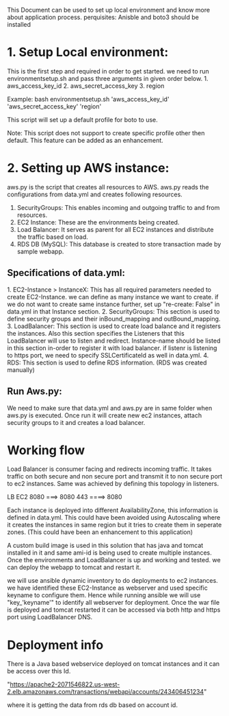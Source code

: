 This Document can be used to set up local environment and know more about application process.
perquisites: Anisble and boto3 should be installed

<h1>1. Setup Local environment:</h1> This is the first step and required in order to get started. we need to run environmentsetup.sh and pass
                            three arguments in given order below.
1. aws_access_key_id
2. aws_secret_access_key
3. region

Example:  bash environmentsetup.sh 'aws_access_key_id' 'aws_secret_access_key' 'region'

This script will set up a default profile for boto to use.

Note: This script does not support to create specific profile other then default. This feature can be added as an enhancement.

<h1>2. Setting up AWS instance:</h1>  aws.py is the script that creates all resources to AWS. aws.py reads the configurations from data.yml and creates following
                             resources.

 1. SecurityGroups: This enables incoming and outgoing traffic to and from resources.
 2. EC2 Instance: These are the environments being created.
 3. Load Balancer: It serves as parent for all EC2 instances and distribute the traffic based on load.
 4. RDS DB (MySQL): This database is created to store transaction made by sample webapp.

 <h2>Specifications of data.yml:</h2>
        1. EC2-Instance > InstanceX: This has all required parameters needed to create EC2-Instance. we can define as many instance we want to create.
        if we do not want to create same instance further, set up "re-create: False" in data.yml in that Instance section.
        2. SecurityGroups: This section is used to define security groups and their inBound_mapping and outBound_mapping.
        3. LoadBalancer: This section is used to create load balance and it registers the instances. Also this section specifies the Listeners
                      that this LoadBalancer will use to listen and redirect. Instance-name should be listed in this section in-order to register it with load balancer. if listenr is listening to https port, we need to specify SSLCertificateId as well in data.yml.
        4. RDS: This section is used to define RDS information. (RDS was created manually)


<h2>Run Aws.py:</h2> We need to make sure that data.yml and aws.py are in same folder when aws.py is executed. Once run it will create new ec2 instances, attach security groups to it and creates a load balancer.

<h1>Working flow</h1>

Load Balancer is consumer facing and redirects incoming traffic. It takes traffic on both secure and non secure port and transmit it to non secure port to ec2
instances. Same was achieved by defining this topology in listeners.

  LB        EC2
  8080 ===> 8080
  443 ====> 8080

Each instance is deployed into different AvailabilityZone, this information is defined in data.yml.
This could have been avoided using Autoscaling where it creates the instances in same region but it tries to create them in seperate zones. (This could have been an enhancement to this application)

A custom build image is used in this solution that has java and tomcat installed in it and same ami-id is being used to create multiple instances.
Once the environments and LoadBalancer is up and working and tested. we can deploy the webapp to tomcat and restart it.

we will use ansible dynamic inventory to do deployments to ec2 instances. we have identified these EC2-Instance as webserver and used specific keyname to configure them. Hence while running ansible we will use "key_'keyname'" to identify all webserver for deployment.
Once the war file is deployed and tomcat restarted it can be accessed via both http and https port using LoadBalancer DNS.

<h1> Deployment info </h1>

There is a Java based webservice deployed on tomcat instances and it can be access over this Id.

"https://apache2-2071546822.us-west-2.elb.amazonaws.com/transactions/webapi/accounts/243406451234"

where it is getting the data from rds db based on account id.

